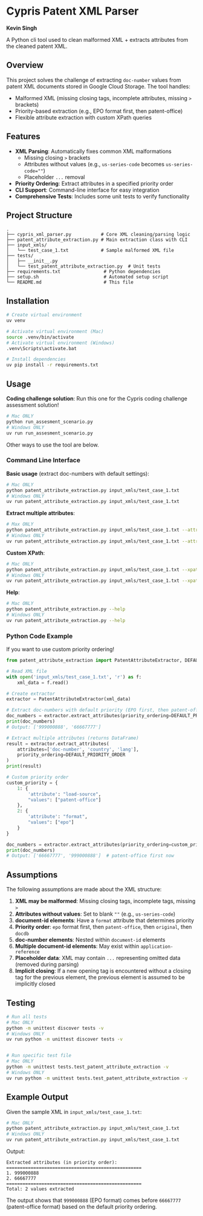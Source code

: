 # Cypris Patent XML Parser

**Kevin Singh**

A Python cli tool used to clean malformed XML + extracts attributes from the cleaned patent XML. 


## Overview

This project solves the challenge of extracting `doc-number` values from patent XML documents stored in Google Cloud Storage. The tool handles:
- Malformed XML (missing closing tags, incomplete attributes, missing `>` brackets)
- Priority-based extraction (e.g., EPO format first, then patent-office)
- Flexible attribute extraction with custom XPath queries

## Features

- **XML Parsing**: Automatically fixes common XML malformations
  - Missing closing `>` brackets
  - Attributes without values (e.g., `us-series-code` becomes `us-series-code=""`)
  - Placeholder `...` removal
- **Priority Ordering**: Extract attributes in a specified priority order
- **CLI Support**: Command-line interface for easy integration
- **Comprehensive Tests**: Includes some unit tests to verify functionality

## Project Structure

```
.
├── cypris_xml_parser.py           # Core XML cleaning/parsing logic
├── patent_attribute_extraction.py # Main extraction class with CLI
├── input_xmls/
│   └── test_case_1.txt            # Sample malformed XML file
├── tests/
│   ├── __init__.py
│   └── test_patent_attribute_extraction.py  # Unit tests
├── requirements.txt                # Python dependencies
├── setup.sh                        # Automated setup script
└── README.md                       # This file
```

## Installation

```bash
# Create virtual environment
uv venv

# Activate virtual environment (Mac)
source .venv/bin/activate
# Activate virtual environment (Windows)
.venv\Scripts\activate.bat

# Install dependencies
uv pip install -r requirements.txt
```

## Usage

**Coding challenge solution**: 
Run this one for the Cypris coding challenge assessment solution!
```bash
# Mac ONLY
python run_assesment_scenario.py 
# Windows ONLY
uv run run_assesment_scenario.py
```

Other ways to use the tool are below.


### Command Line Interface

**Basic usage** (extract doc-numbers with default settings):
```bash
# Mac ONLY
python patent_attribute_extraction.py input_xmls/test_case_1.txt
# Windows ONLY
uv run patent_attribute_extraction.py input_xmls/test_case_1.txt
```

**Extract multiple attributes**:
```bash
# Max ONLY
python patent_attribute_extraction.py input_xmls/test_case_1.txt --attributes doc-number country lang
# Windows ONLY
uv run patent_attribute_extraction.py input_xmls/test_case_1.txt --attributes doc-number country lang
```

**Custom XPath**:
```bash
# Mac ONLY
python patent_attribute_extraction.py input_xmls/test_case_1.txt --xpath './/document-id[@format="epo"]'
# Windows ONLY
uv run patent_attribute_extraction.py input_xmls/test_case_1.txt --xpath './/document-id[@format="epo"]'
```

**Help**:
```bash
# Mac ONLY
python patent_attribute_extraction.py --help
# Windows ONLY
uv run patent_attribute_extraction.py --help
```


### Python Code Example

If you want to use custom priority ordering!

```python
from patent_attribute_extraction import PatentAttributeExtractor, DEFAULT_PRIORITY_ORDER

# Read XML file
with open('input_xmls/test_case_1.txt', 'r') as f:
    xml_data = f.read()

# Create extractor
extractor = PatentAttributeExtractor(xml_data)

# Extract doc-numbers with default priority (EPO first, then patent-office)
doc_numbers = extractor.extract_attributes(priority_ordering=DEFAULT_PRIORITY_ORDER)
print(doc_numbers)
# Output: ['999000888', '66667777']

# Extract multiple attributes (returns DataFrame)
result = extractor.extract_attributes(
    attributes=['doc-number', 'country', 'lang'],
    priority_ordering=DEFAULT_PRIORITY_ORDER
)
print(result)

# Custom priority order
custom_priority = {
    1: {
        'attribute': "load-source",
        "values": ["patent-office"]
    },
    2: {
        'attribute': "format",
        "values": ["epo"]
    }
}

doc_numbers = extractor.extract_attributes(priority_ordering=custom_priority)
print(doc_numbers)
# Output: ['66667777', '999000888']  # patent-office first now
```

## Assumptions

The following assumptions are made about the XML structure:

1. **XML may be malformed**: Missing closing tags, incomplete tags, missing `>`
2. **Attributes without values**: Set to blank `""` (e.g., `us-series-code`)
3. **document-id elements**: Have a `format` attribute that determines priority
4. **Priority order**: `epo` format first, then `patent-office`, then `original`, then `docdb`
5. **doc-number elements**: Nested within `document-id` elements
6. **Multiple document-id elements**: May exist within `application-reference`
7. **Placeholder data**: XML may contain `...` representing omitted data (removed during parsing)
8. **Implicit closing**: If a new opening tag is encountered without a closing tag for the previous element, the previous element is assumed to be implicitly closed

## Testing


```bash
# Run all tests
# Mac ONLY
python -m unittest discover tests -v
# Windows ONLY
uv run python -m unittest discover tests -v


# Run specific test file
# Mac ONLY
python -m unittest tests.test_patent_attribute_extraction -v
# Windows ONLY
uv run python -m unittest tests.test_patent_attribute_extraction -v

```

## Example Output

Given the sample XML in `input_xmls/test_case_1.txt`:

```bash
# Mac ONLY
python patent_attribute_extraction.py input_xmls/test_case_1.txt
# Windows ONLY
uv run patent_attribute_extraction.py input_xmls/test_case_1.txt

```

Output:
```
Extracted attributes (in priority order):
==================================================
1. 999000888
2. 66667777
==================================================
Total: 2 values extracted
```

The output shows that `999000888` (EPO format) comes before `66667777` (patent-office format) based on the default priority ordering.

